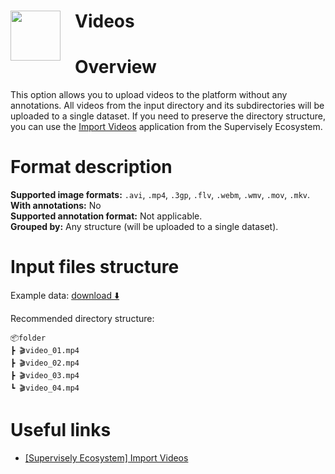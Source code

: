 <h1 align="left" style="border-bottom: 0"> <img align="left" src="https://github.com/supervisely-ecosystem/import-wizard-docs/assets/48913536/4f4ed82c-5567-4aa1-a729-dae5f04ae563" width="80" style="padding-right: 20px;"> Videos </h1>

# Overview

This option allows you to upload videos to the platform without any annotations. All videos from the input directory and its subdirectories will be uploaded to a single dataset. If you need to preserve the directory structure, you can use the <a href="https://ecosystem.supervisely.com/apps/import-videos-supervisely" target="_blank">Import Videos</a> application from the Supervisely Ecosystem.

# Format description

**Supported image formats:** `.avi`, `.mp4`, `.3gp`, `.flv`, `.webm`, `.wmv`, `.mov`, `.mkv`.<br>
**With annotations:** No<br>
**Supported annotation format:** Not applicable.<br>
**Grouped by:** Any structure (will be uploaded to a single dataset).<br>

# Input files structure

Example data: [download ⬇️](https://github.com/supervisely-ecosystem/import-videos-supervisely/files/12537259/my_videos_project.zip)<br>

Recommended directory structure:

```text
📦folder
┣ 🎬video_01.mp4
┣ 🎬video_02.mp4
┣ 🎬video_03.mp4
┗ 🎬video_04.mp4
```

# Useful links

- <a href="https://ecosystem.supervisely.com/apps/import-videos-supervisely" target="_blank">[Supervisely Ecosystem] Import Videos</a>
